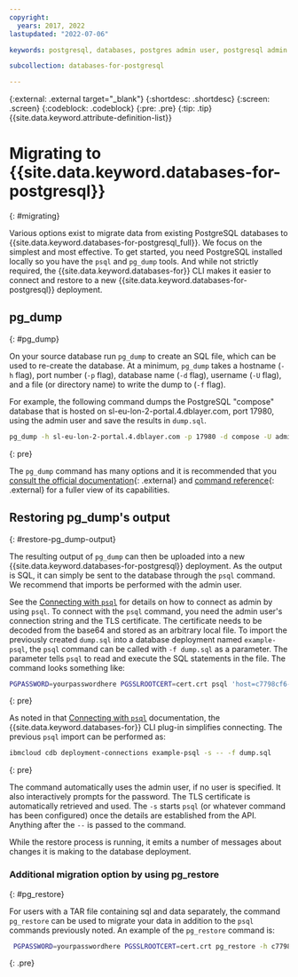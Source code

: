 ```yaml
---
copyright:
  years: 2017, 2022
lastupdated: "2022-07-06"

keywords: postgresql, databases, postgres admin user, postgresql admin user, pg_dump, postgres migration, postgresql migration

subcollection: databases-for-postgresql

---
```


{:external: .external target="_blank"}
{:shortdesc: .shortdesc}
{:screen: .screen}
{:codeblock: .codeblock}
{:pre: .pre}
{:tip: .tip}
{{site.data.keyword.attribute-definition-list}}

# Migrating to {{site.data.keyword.databases-for-postgresql}}
{: #migrating}

Various options exist to migrate data from existing PostgreSQL databases to {{site.data.keyword.databases-for-postgresql_full}}. We focus on the simplest and most effective. To get started, you need PostgreSQL installed locally so you have the `psql` and `pg_dump` tools. And while not strictly required, the {{site.data.keyword.databases-for}} CLI makes it easier to connect and restore to a new {{site.data.keyword.databases-for-postgresql}} deployment. 

## pg_dump
{: #pg_dump}

On your source database run `pg_dump` to create an SQL file, which can be used to re-create the database. At a minimum, `pg_dump` takes a hostname (`-h` flag), port number (`-p` flag), database name (`-d` flag), username (`-U` flag), and a file (or directory name) to write the dump to (`-f` flag). 

For example, the following command dumps the PostgreSQL "compose" database that is hosted on sl-eu-lon-2-portal.4.dblayer.com, port 17980, using the admin user and save the results in `dump.sql`.

```sh
pg_dump -h sl-eu-lon-2-portal.4.dblayer.com -p 17980 -d compose -U admin -f dump.sql
```
{: pre}

The `pg_dump` command has many options and it is recommended that you [consult the official documentation](https://www.postgresql.org/docs/current/backup-dump.html){: .external} and [command reference](https://www.postgresql.org/docs/current/app-pgdump.html){: .external} for a fuller view of its capabilities.

## Restoring pg_dump's output
{: #restore-pg_dump-output}

The resulting output of `pg_dump` can then be uploaded into a new {{site.data.keyword.databases-for-postgresql}} deployment. As the output is SQL, it can simply be sent to the database through the `psql` command. We recommend that imports be performed with the admin user. 

See the [Connecting with `psql`](/docs/databases-for-postgresql?topic=databases-for-postgresql-connecting-psql) for details on how to connect as admin by using `psql`. To connect with the `psql` command, you need the admin user's connection string and the TLS certificate. The certificate needs to be decoded from the base64 and stored as an arbitrary local file. To import the previously created `dump.sql` into a database deployment named `example-psql`, the `psql` command can be called with `-f dump.sql` as a parameter. The parameter tells `psql` to read and execute the SQL statements in the file. The command looks something like:

```sh
PGPASSWORD=yourpasswordhere PGSSLROOTCERT=cert.crt psql 'host=c7798cf6-e5d2-4513-b17f-3d3fa67d8291.8f7bfd8f3faa4218aec56e069eb46187.databases.appdomain.cloud port=32484 dbname=ibmclouddb user=admin sslmode=verify-full' -f dump.sql
```
{: pre}

As noted in that [Connecting with `psql`](/docs/databases-for-postgresql?topic=databases-for-postgresql-connecting-psql) documentation, the {{site.data.keyword.databases-for}} CLI plug-in simplifies connecting. The previous `psql` import can be performed as:

```sh
ibmcloud cdb deployment-connections example-psql -s -- -f dump.sql
```
{: pre}

The command automatically uses the admin user, if no user is specified. It also interactively prompts for the password. The TLS certificate is automatically retrieved and used. The `-s` starts `psql` (or whatever command has been configured) once the details are established from the API. Anything after the `--` is passed to the command.

While the restore process is running, it emits a number of messages about changes it is making to the database deployment.

### Additional migration option by using pg_restore
{: #pg_restore}

For users with a TAR file containing sql and data separately, the command `pg_restore` can be used to migrate your data in addition to the `psql` commands previously noted. An example of the `pg_restore` command is:

```sh
 PGPASSWORD=yourpasswordhere PGSSLROOTCERT=cert.crt pg_restore -h c7798cf6-e5d2-4513-b17f-3d3fa67d8291.8f7bfd8f3faa4218aec56e069eb46187.databases.appdomain.cloud -p 32484 -U admin -F t -d ibmclouddb tarfile.tar
 ```
 {: .pre}
